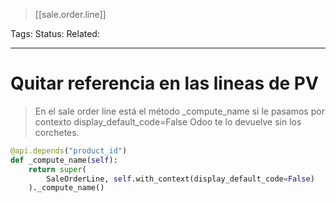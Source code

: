 > [[sale.order.line]]

Tags: 
Status: 
Related: 

___

# Quitar referencia en las lineas de PV

> En el sale order line está el método _compute_name si le pasamos por contexto display_default_code=False Odoo te lo devuelve sin los corchetes.

```python
@api.depends("product_id")  
def _compute_name(self):  
    return super(  
        SaleOrderLine, self.with_context(display_default_code=False)  
    )._compute_name()
```